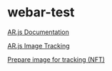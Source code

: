 # webar-test

[AR.js Documentation](https://ar-js-org.github.io/AR.js-Docs/)

[AR.js Image Tracking](https://ar-js-org.github.io/AR.js-Docs/image-tracking/)

[Prepare image for tracking (NFT)](https://carnaux.github.io/NFT-Marker-Creator/)


